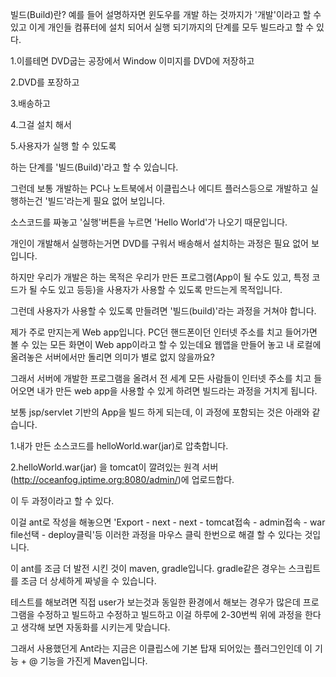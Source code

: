 빌드(Build)란?
예를 들어 설명하자면 윈도우를 개발 하는 것까지가 '개발'이라고 할 수 있고 이게 개인들 컴퓨터에 설치 되어서 실행 되기까지의 단계를 모두 빌드라고 할 수 있다.

 

1.이를테면 DVD굽는 공장에서 Window 이미지를 DVD에 저장하고

2.DVD를 포장하고

3.배송하고

4.그걸 설치 해서

5.사용자가 실행 할 수 있도록

 

하는 단계를 '빌드(Build)'라고 할 수 있습니다.

 

 

그런데 보통 개발하는 PC나 노트북에서 이클립스나 에디트 플러스등으로 개발하고 실행하는건 '빌드'라는게 필요 없어 보입니다.

 

소스코드를 짜놓고 '실행'버튼을 누르면 'Hello World'가 나오기 때문입니다.

 

개인이 개발해서 실행하는거면 DVD를 구워서 배송해서 설치하는 과정은 필요 없어 보입니다.

 

하지만 우리가 개발은 하는 목적은 우리가 만든 프로그램(App이 될 수도 있고, 특정 코드가 될 수도 있고 등등)을 사용자가 사용할 수 있도록 만드는게 목적입니다.

 

그런데 사용자가 사용할 수 있도록 만들려면 '빌드(build)'라는 과정을 거쳐야 합니다.

 

제가 주로 만지는게 Web app입니다. PC던 핸드폰이던 인터넷 주소를 치고 들어가면 볼 수 있는 모든 화면이 Web app이라고 할 수 있는데요 웹앱을 만들어 놓고 내 로컬에 올려놓은 서버에서만 돌리면 의미가 별로 없지 않을까요?

 

그래서 서버에 개발한 프로그램을 올려서 전 세계 모든 사람들이 인터넷 주소를 치고 들어오면 내가 만든 web app을 사용할 수 있게 하려면 빌드라는 과정을 거치게 됩니다.

 

보통 jsp/servlet 기반의 App을 빌드 하게 되는데, 이 과정에 포함되는 것은 아래와 같습니다.

 

1.내가 만든 소스코드를 helloWorld.war(jar)로 압축합니다.

2.helloWorld.war(jar) 을 tomcat이 깔려있는 원격 서버(http://oceanfog.iptime.org:8080/admin/)에 업로드합다.

 

이 두 과정이라고 할 수 있다.

 

이걸 ant로 작성을 해놓으면 'Export - next - next - tomcat접속 - admin접속 - war file선택 - deploy클릭'등 이러한 과정을 마우스 클릭 한번으로 해결 할 수 있다는 것입니다.

 

이 ant를 조금 더 발전 시킨 것이 maven, gradle입니다. gradle같은 경우는 스크립트를 조금 더 상세하게 짜넣을 수 있습니다.

 

테스트를 해보려면 직접 user가 보는것과 동일한 환경에서 해보는 경우가 많은데 프로그램을 수정하고 빌드하고 수정하고 빌드하고 이걸 하루에 2-30번씩 위에 과정을 한다고 생각해 보면 자동화를 시키는게 맞습니다.

 

그래서 사용했던게 Ant라는 지금은 이클립스에 기본 탑재 되어있는 플러그인인데 이 기능 + @ 기능을 가진게 Maven입니다.
